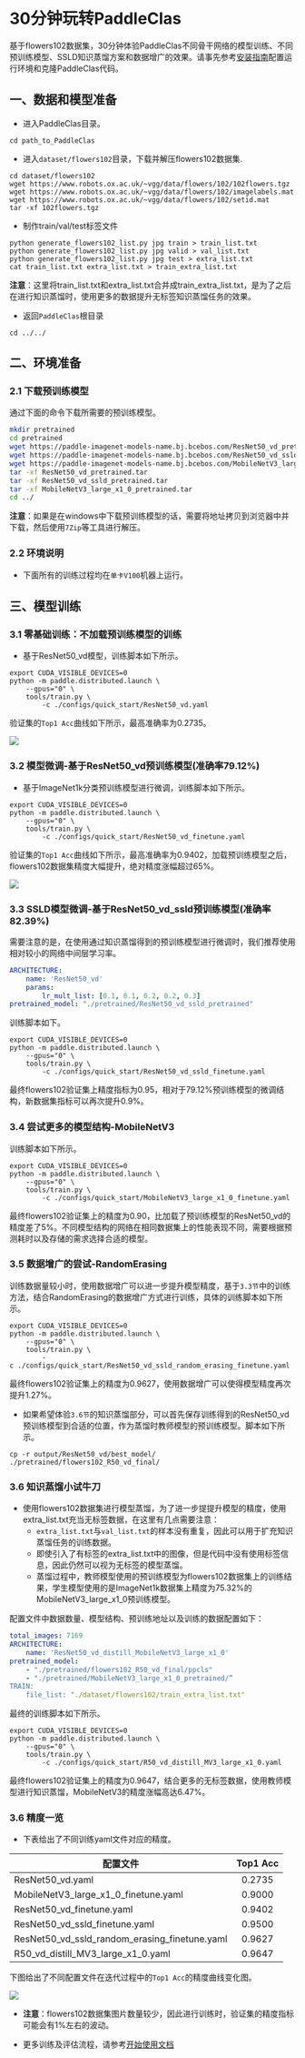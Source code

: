 # 30分钟玩转PaddleClas

基于flowers102数据集，30分钟体验PaddleClas不同骨干网络的模型训练、不同预训练模型、SSLD知识蒸馏方案和数据增广的效果。请事先参考[安装指南](install.md)配置运行环境和克隆PaddleClas代码。


## 一、数据和模型准备

* 进入PaddleClas目录。

```
cd path_to_PaddleClas
```

* 进入`dataset/flowers102`目录，下载并解压flowers102数据集.

```shell
cd dataset/flowers102
wget https://www.robots.ox.ac.uk/~vgg/data/flowers/102/102flowers.tgz
wget https://www.robots.ox.ac.uk/~vgg/data/flowers/102/imagelabels.mat
wget https://www.robots.ox.ac.uk/~vgg/data/flowers/102/setid.mat
tar -xf 102flowers.tgz
```

* 制作train/val/test标签文件

```shell
python generate_flowers102_list.py jpg train > train_list.txt
python generate_flowers102_list.py jpg valid > val_list.txt
python generate_flowers102_list.py jpg test > extra_list.txt
cat train_list.txt extra_list.txt > train_extra_list.txt
```

**注意**：这里将train_list.txt和extra_list.txt合并成train_extra_list.txt，是为了之后在进行知识蒸馏时，使用更多的数据提升无标签知识蒸馏任务的效果。

* 返回`PaddleClas`根目录

```
cd ../../
```

## 二、环境准备

### 2.1 下载预训练模型

通过下面的命令下载所需要的预训练模型。

```bash
mkdir pretrained
cd pretrained
wget https://paddle-imagenet-models-name.bj.bcebos.com/ResNet50_vd_pretrained.tar
wget https://paddle-imagenet-models-name.bj.bcebos.com/ResNet50_vd_ssld_pretrained.tar
wget https://paddle-imagenet-models-name.bj.bcebos.com/MobileNetV3_large_x1_0_pretrained.tar
tar -xf ResNet50_vd_pretrained.tar
tar -xf ResNet50_vd_ssld_pretrained.tar
tar -xf MobileNetV3_large_x1_0_pretrained.tar
cd ../
```

**注意**：如果是在windows中下载预训练模型的话，需要将地址拷贝到浏览器中并下载，然后使用`7Zip`等工具进行解压。

### 2.2 环境说明

* 下面所有的训练过程均在`单卡V100`机器上运行。


## 三、模型训练

### 3.1 零基础训练：不加载预训练模型的训练

* 基于ResNet50_vd模型，训练脚本如下所示。

```shell
export CUDA_VISIBLE_DEVICES=0
python -m paddle.distributed.launch \
    --gpus="0" \
    tools/train.py \
        -c ./configs/quick_start/ResNet50_vd.yaml

```

验证集的`Top1 Acc`曲线如下所示，最高准确率为0.2735。

![](../../images/quick_start/r50_vd_acc.png)


### 3.2 模型微调-基于ResNet50_vd预训练模型(准确率79.12\%)

* 基于ImageNet1k分类预训练模型进行微调，训练脚本如下所示。

```shell
export CUDA_VISIBLE_DEVICES=0
python -m paddle.distributed.launch \
    --gpus="0" \
    tools/train.py \
        -c ./configs/quick_start/ResNet50_vd_finetune.yaml

```

验证集的`Top1 Acc`曲线如下所示，最高准确率为0.9402，加载预训练模型之后，flowers102数据集精度大幅提升，绝对精度涨幅超过65\%。

![](../../images/quick_start/r50_vd_pretrained_acc.png)

### 3.3 SSLD模型微调-基于ResNet50_vd_ssld预训练模型(准确率82.39\%)


需要注意的是，在使用通过知识蒸馏得到的预训练模型进行微调时，我们推荐使用相对较小的网络中间层学习率。


```yaml
ARCHITECTURE:
    name: 'ResNet50_vd'
    params:
        lr_mult_list: [0.1, 0.1, 0.2, 0.2, 0.3]
pretrained_model: "./pretrained/ResNet50_vd_ssld_pretrained"
```

训练脚本如下。
```shell
export CUDA_VISIBLE_DEVICES=0
python -m paddle.distributed.launch \
    --gpus="0" \
    tools/train.py \
        -c ./configs/quick_start/ResNet50_vd_ssld_finetune.yaml
```

最终flowers102验证集上精度指标为0.95，相对于79.12\%预训练模型的微调结构，新数据集指标可以再次提升0.9\%。


### 3.4 尝试更多的模型结构-MobileNetV3

训练脚本如下所示。

```shell
export CUDA_VISIBLE_DEVICES=0
python -m paddle.distributed.launch \
    --gpus="0" \
    tools/train.py \
        -c ./configs/quick_start/MobileNetV3_large_x1_0_finetune.yaml
```

最终flowers102验证集上的精度为0.90，比加载了预训练模型的ResNet50_vd的精度差了5\%。不同模型结构的网络在相同数据集上的性能表现不同，需要根据预测耗时以及存储的需求选择合适的模型。


### 3.5 数据增广的尝试-RandomErasing

训练数据量较小时，使用数据增广可以进一步提升模型精度，基于`3.3节`中的训练方法，结合RandomErasing的数据增广方式进行训练，具体的训练脚本如下所示。


```shell
export CUDA_VISIBLE_DEVICES=0
python -m paddle.distributed.launch \
    --gpus="0" \
    tools/train.py \
        -c ./configs/quick_start/ResNet50_vd_ssld_random_erasing_finetune.yaml
```

最终flowers102验证集上的精度为0.9627，使用数据增广可以使得模型精度再次提升1.27\%。

* 如果希望体验`3.6节`的知识蒸馏部分，可以首先保存训练得到的ResNet50_vd预训练模型到合适的位置，作为蒸馏时教师模型的预训练模型。脚本如下所示。

```shell
cp -r output/ResNet50_vd/best_model/  ./pretrained/flowers102_R50_vd_final/
```

### 3.6 知识蒸馏小试牛刀

* 使用flowers102数据集进行模型蒸馏，为了进一步提提升模型的精度，使用extra_list.txt充当无标签数据，在这里有几点需要注意：
    * `extra_list.txt`与`val_list.txt`的样本没有重复，因此可以用于扩充知识蒸馏任务的训练数据。
    * 即使引入了有标签的extra_list.txt中的图像，但是代码中没有使用标签信息，因此仍然可以视为无标签的模型蒸馏。
    * 蒸馏过程中，教师模型使用的预训练模型为flowers102数据集上的训练结果，学生模型使用的是ImageNet1k数据集上精度为75.32\%的MobileNetV3_large_x1_0预训练模型。


配置文件中数据数量、模型结构、预训练地址以及训练的数据配置如下：

```yaml
total_images: 7169
ARCHITECTURE:
    name: 'ResNet50_vd_distill_MobileNetV3_large_x1_0'
pretrained_model:
    - "./pretrained/flowers102_R50_vd_final/ppcls"
    - "./pretrained/MobileNetV3_large_x1_0_pretrained/”
TRAIN:
    file_list: "./dataset/flowers102/train_extra_list.txt"
```

最终的训练脚本如下所示。

```shell
export CUDA_VISIBLE_DEVICES=0
python -m paddle.distributed.launch \
    --gpus="0" \
    tools/train.py \
        -c ./configs/quick_start/R50_vd_distill_MV3_large_x1_0.yaml
```

最终flowers102验证集上的精度为0.9647，结合更多的无标签数据，使用教师模型进行知识蒸馏，MobileNetV3的精度涨幅高达6.47\%。


### 3.6 精度一览

* 下表给出了不同训练yaml文件对应的精度。

|配置文件 | Top1 Acc |
|- |:-: |
| ResNet50_vd.yaml | 0.2735 |
| MobileNetV3_large_x1_0_finetune.yaml | 0.9000 |
| ResNet50_vd_finetune.yaml | 0.9402 |
| ResNet50_vd_ssld_finetune.yaml | 0.9500 |
| ResNet50_vd_ssld_random_erasing_finetune.yaml | 0.9627 |
| R50_vd_distill_MV3_large_x1_0.yaml | 0.9647 |


下图给出了不同配置文件在迭代过程中的`Top1 Acc`的精度曲线变化图。


![](../../images/quick_start/all_acc.png)


* **注意**：flowers102数据集图片数量较少，因此进行训练时，验证集的精度指标可能会有1\%左右的波动。


* 更多训练及评估流程，请参考[开始使用文档](./getting_started.md)
